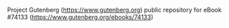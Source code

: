 Project Gutenberg (https://www.gutenberg.org) public repository for eBook #74133 (https://www.gutenberg.org/ebooks/74133)
